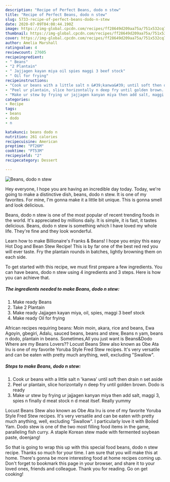 ```yaml
---
description: "Recipe of Perfect Beans, dodo n stew"
title: "Recipe of Perfect Beans, dodo n stew"
slug: 5733-recipe-of-perfect-beans-dodo-n-stew
date: 2020-07-09T04:08:44.190Z
image: https://img-global.cpcdn.com/recipes/ff28649d209aa75a/751x532cq70/beans-dodo-n-stew-recipe-main-photo.jpg
thumbnail: https://img-global.cpcdn.com/recipes/ff28649d209aa75a/751x532cq70/beans-dodo-n-stew-recipe-main-photo.jpg
cover: https://img-global.cpcdn.com/recipes/ff28649d209aa75a/751x532cq70/beans-dodo-n-stew-recipe-main-photo.jpg
author: Amelia Marshall
ratingvalue: 4
reviewcount: 27605
recipeingredient:
- " Beans"
- "2 Plantain"
- " Jajjagen kayan miya oil spies maggi 3 beef stock"
- " Oil for frying"
recipeinstructions:
- "Cook ur beans with a little salt n &#39;kanwa&#39; until soft then drain n set aside"
- "Peel ur plantain, slice horizontally n deep fry until golden brown. Dodo is ready"
- "Make ur stew by frying ur jajjagen kanyan miya then add salt, maggi 3, spies n finally d meat stock n d meat itsef. Really yummy"
categories:
- Recipe
tags:
- beans
- dodo
- n

katakunci: beans dodo n 
nutrition: 261 calories
recipecuisine: American
preptime: "PT26M"
cooktime: "PT53M"
recipeyield: "2"
recipecategory: Dessert

---
```



![Beans, dodo n stew](https://img-global.cpcdn.com/recipes/ff28649d209aa75a/751x532cq70/beans-dodo-n-stew-recipe-main-photo.jpg)

Hey everyone, I hope you are having an incredible day today. Today, we're going to make a distinctive dish, beans, dodo n stew. It is one of my favorites. For mine, I'm gonna make it a little bit unique. This is gonna smell and look delicious.

Beans, dodo n stew is one of the most popular of recent trending foods in the world. It's appreciated by millions daily. It is simple, it is fast, it tastes delicious. Beans, dodo n stew is something which I have loved my whole life. They're fine and they look wonderful.

Learn how to make Billionaire&#39;s Franks &amp; Beans! I hope you enjoy this easy Hot Dog and Bean Stew Recipe! This is by far one of the best red red you will ever taste. Fry the plantain rounds in batches, lightly browning them on each side.


To get started with this recipe, we must first prepare a few ingredients. You can have beans, dodo n stew using 4 ingredients and 3 steps. Here is how you can achieve that.

<!--inarticleads1-->

##### The ingredients needed to make Beans, dodo n stew:

1. Make ready  Beans
1. Take 2 Plantain
1. Make ready  Jajjagen kayan miya, oil, spies, maggi 3 beef stock
1. Make ready  Oil for frying


African recipes requiring beans: Moin moin, akara, rice and beans, Ewa Agoyin, gbegiri, Adalu, sauced beans, beans and stew, Beans n yam, beans n dodo, plantain in beans. Sometimes,All you just want is Beans&amp;Dodo Where are my Beans Lovers?? Locust Beans Stew also known as Obe Ata Iru is one of my favorite Yoruba Style Fred Stew recipes. It&#39;s very versatile and can be eaten with pretty much anything, well, excluding &#34;Swallow&#34;. 

<!--inarticleads2-->

##### Steps to make Beans, dodo n stew:

1. Cook ur beans with a little salt n &#39;kanwa&#39; until soft then drain n set aside
1. Peel ur plantain, slice horizontally n deep fry until golden brown. Dodo is ready
1. Make ur stew by frying ur jajjagen kanyan miya then add salt, maggi 3, spies n finally d meat stock n d meat itsef. Really yummy


Locust Beans Stew also known as Obe Ata Iru is one of my favorite Yoruba Style Fred Stew recipes. It&#39;s very versatile and can be eaten with pretty much anything, well, excluding &#34;Swallow&#34;. I particularly love it with Boiled Yam. Dodo stew is one of the two most filling food items in the game, paralleling fish curry. A staple Korean stew made with fermented soybean paste, doenjang! 

So that is going to wrap this up with this special food beans, dodo n stew recipe. Thanks so much for your time. I am sure that you will make this at home. There's gonna be more interesting food at home recipes coming up. Don't forget to bookmark this page in your browser, and share it to your loved ones, friends and colleague. Thank you for reading. Go on get cooking!
